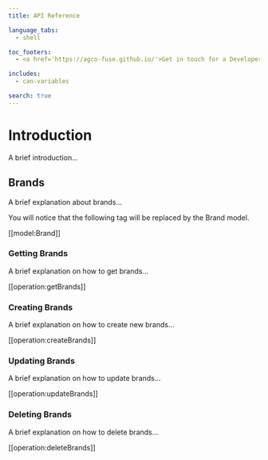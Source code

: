 ```yaml
---
title: API Reference

language_tabs:
  - shell

toc_footers:
  - <a href='https://agco-fuse.github.io/'>Get in touch for a Developer Key</a>

includes:
  - can-variables

search: true
---
```


# Introduction

A brief introduction...

## Brands

A brief explanation about brands...

You will notice that the following tag will be replaced by the Brand model.

[[model:Brand]]

### Getting Brands

A brief explanation on how to get brands...

[[operation:getBrands]]

### Creating Brands

A brief explanation on how to create new brands...

[[operation:createBrands]]

### Updating Brands

A brief explanation on how to update brands...

[[operation:updateBrands]]

### Deleting Brands

A brief explanation on how to delete brands...

[[operation:deleteBrands]]
